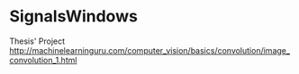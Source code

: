 # SignalsWindows
Thesis' Project
http://machinelearninguru.com/computer_vision/basics/convolution/image_convolution_1.html
